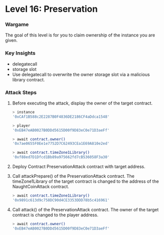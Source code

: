 # Level 16: Preservation

### Wargame
The goal of this level is for you to claim ownership of the instance you are given.

### Key Insights
* delegatecall
* storage slot
* Use delegatecall to overwrite the owner storage slot via a malicious library contract.

### Attack Steps
1. Before executing the attack, display the owner of the target contract. 
    ```bash
    > instance
    '0xCAf1B588c2E2287B0F4836DE2186CF4aDdca1548'

    > player
    '0xEB47eAB0027B0DDd5615D00f9D83eC0e71D3aeFf'

    > await contract.owner()
    '0x7ae0655F0Ee1e7752D7C62493CEa1E69A810e2ed'

    > await contract.timeZone1Library()
    '0xf88ed7D1Dfcd1Bb89a975662fd7cB536058F3a30'
    ```

2. Deploy Contract PreservationAttack contract with target address.

3. Call attackPrepare() of the PreservationAttack contract. The timeZone1Library of the target contract is changed to the address of the NaughtCoinAttack contract.
    ```bash
    > await contract.timeZone1Library()
    '0x9891c613d9c758DC90d4CE3353DDD78b5c416961'
    ```

4. Call attack() of the PreservationAttack contract. The owner of the target contract is changed to the player address.
    ```bash
    > await contract.owner()
    '0xEB47eAB0027B0DDd5615D00f9D83eC0e71D3aeFf'
    ```




